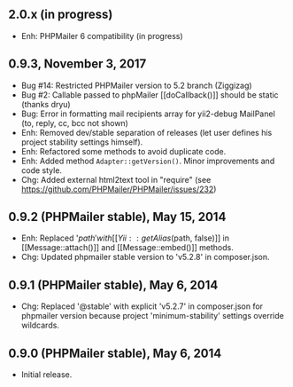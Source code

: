 2.0.x (in progress)
-----------------------------

- Enh: PHPMailer 6 compatibility (in progress)

0.9.3, November 3, 2017
-----------------------------

- Bug #14: Restricted PHPMailer version to 5.2 branch (Ziggizag)
- Bug #2: Callable passed to phpMailer [[doCallback()]] should be static (thanks dryu)
- Bug: Error in formatting mail recipients array for yii2-debug MailPanel (to, reply, cc, bcc not shown)
- Enh: Removed dev/stable separation of releases (let user defines his project stability settings himself).
- Enh: Refactored some methods to avoid duplicate code.
- Enh: Added method `Adapter::getVersion()`. Minor improvements and code style.
- Chg: Added external html2text tool in "require" (see https://github.com/PHPMailer/PHPMailer/issues/232)

0.9.2 (PHPMailer stable), May 15, 2014
-----------------------------

- Enh: Replaced '$path' with [[Yii::getAlias($path, false)]] in [[Message::attach()]] and [[Message::embed()]] methods.
- Chg: Updated phpmailer stable version to 'v5.2.8' in composer.json.


0.9.1 (PHPMailer stable), May 6, 2014
-----------------------------

- Chg: Replaced '@stable' with explicit 'v5.2.7' in composer.json for phpmailer version because project 'minimum-stability' settings override wildcards.

0.9.0 (PHPMailer stable), May 6, 2014
-----------------------------

- Initial release.
